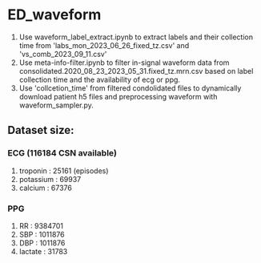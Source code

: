 # ED_waveform
1. Use waveform_label_extract.ipynb to extract labels and their collection time from 'labs_mon_2023_06_26_fixed_tz.csv' and 'vs_comb_2023_09_11.csv'
2. Use meta-info-filter.ipynb to filter in-signal waveform data from consolidated.2020_08_23_2023_05_31.fixed_tz.mrn.csv based on label collection time and the availability of ecg or ppg.
3. Use 'collcetion_time' from filtered condolidated files to dynamically download patient h5 files and preprocessing waveform with waveform_sampler.py.
## Dataset size:
  ### ECG (116184 CSN available)
  1. troponin : 25161 (episodes)
  2. potassium : 69937
  3. calcium : 67376
  ### PPG
  1. RR : 9384701
  2. SBP : 1011876
  3. DBP : 1011876
  4. lactate : 31783
